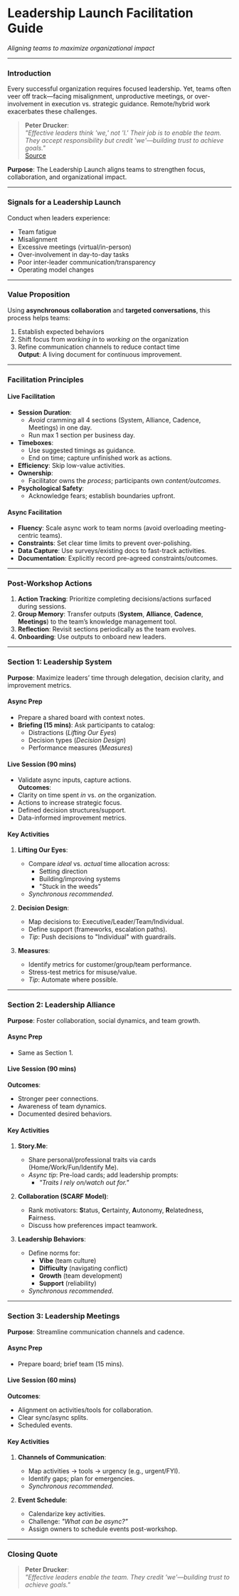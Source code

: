# **Leadership Launch Facilitation Guide**  
*Aligning teams to maximize organizational impact*

---

### **Introduction**  
Every successful organization requires focused leadership. Yet, teams often veer off track—facing misalignment, unproductive meetings, or over-involvement in execution vs. strategic guidance. Remote/hybrid work exacerbates these challenges.  

> **Peter Drucker**:  
> *"Effective leaders think 'we,' not 'I.' Their job is to enable the team. They accept responsibility but credit 'we'—building trust to achieve goals."*  
> [Source](https://www.azquotes.com/quote/386835)  

**Purpose**: The Leadership Launch aligns teams to strengthen focus, collaboration, and organizational impact.  

---

### **Signals for a Leadership Launch**  
Conduct when leaders experience:  
- Team fatigue  
- Misalignment  
- Excessive meetings (virtual/in-person)  
- Over-involvement in day-to-day tasks  
- Poor inter-leader communication/transparency  
- Operating model changes  

---

### **Value Proposition**  
Using **asynchronous collaboration** and **targeted conversations**, this process helps teams:  
1. Establish expected behaviors  
2. Shift focus from *working in* to *working on* the organization  
3. Refine communication channels to reduce contact time  
**Output**: A living document for continuous improvement.  

---

### **Facilitation Principles**  
#### **Live Facilitation**  
- **Session Duration**:  
  - *Avoid* cramming all 4 sections (System, Alliance, Cadence, Meetings) in one day.  
  - Run max 1 section per business day.  
- **Timeboxes**:  
  - Use suggested timings as guidance.  
  - End on time; capture unfinished work as actions.  
- **Efficiency**: Skip low-value activities.  
- **Ownership**:  
  - Facilitator owns the *process*; participants own *content/outcomes*.  
- **Psychological Safety**:  
  - Acknowledge fears; establish boundaries upfront.  

#### **Async Facilitation**  
- **Fluency**: Scale async work to team norms (avoid overloading meeting-centric teams).  
- **Constraints**: Set clear time limits to prevent over-polishing.  
- **Data Capture**: Use surveys/existing docs to fast-track activities.  
- **Documentation**: Explicitly record pre-agreed constraints/outcomes.  

---

### **Post-Workshop Actions**  
1. **Action Tracking**: Prioritize completing decisions/actions surfaced during sessions.  
2. **Group Memory**: Transfer outputs (**System**, **Alliance**, **Cadence**, **Meetings**) to the team’s knowledge management tool.  
3. **Reflection**: Revisit sections periodically as the team evolves.  
4. **Onboarding**: Use outputs to onboard new leaders.  

---

### **Section 1: Leadership System**  
**Purpose**: Maximize leaders’ time through delegation, decision clarity, and improvement metrics.  

#### **Async Prep**  
- Prepare a shared board with context notes.  
- **Briefing (15 mins)**: Ask participants to catalog:  
  - Distractions (*Lifting Our Eyes*)  
  - Decision types (*Decision Design*)  
  - Performance measures (*Measures*)  

#### **Live Session (90 mins)**  
- Validate async inputs, capture actions.  
**Outcomes**:  
- Clarity on time spent *in* vs. *on* the organization.  
- Actions to increase strategic focus.  
- Defined decision structures/support.  
- Data-informed improvement metrics.  

#### **Key Activities**  
1. **Lifting Our Eyes**:  
   - Compare *ideal* vs. *actual* time allocation across:  
     - Setting direction  
     - Building/improving systems  
     - "Stuck in the weeds"  
   - *Synchronous recommended*.  

2. **Decision Design**:  
   - Map decisions to: Executive/Leader/Team/Individual.  
   - Define support (frameworks, escalation paths).  
   - *Tip*: Push decisions to "Individual" with guardrails.  

3. **Measures**:  
   - Identify metrics for customer/group/team performance.  
   - Stress-test metrics for misuse/value.  
   - *Tip*: Automate where possible.  

---

### **Section 2: Leadership Alliance**  
**Purpose**: Foster collaboration, social dynamics, and team growth.  

#### **Async Prep**  
- Same as Section 1.  

#### **Live Session (90 mins)**  
**Outcomes**:  
- Stronger peer connections.  
- Awareness of team dynamics.  
- Documented desired behaviors.  

#### **Key Activities**  
1. **Story.Me**:  
   - Share personal/professional traits via cards (Home/Work/Fun/Identify Me).  
   - *Async tip*: Pre-load cards; add leadership prompts:  
     - *"Traits I rely on/watch out for."*  

2. **Collaboration (SCARF Model)**:  
   - Rank motivators: **S**tatus, **C**ertainty, **A**utonomy, **R**elatedness, **F**airness.  
   - Discuss how preferences impact teamwork.  

3. **Leadership Behaviors**:  
   - Define norms for:  
     - **Vibe** (team culture)  
     - **Difficulty** (navigating conflict)  
     - **Growth** (team development)  
     - **Support** (reliability)  
   - *Synchronous recommended*.  

---

### **Section 3: Leadership Meetings**  
**Purpose**: Streamline communication channels and cadence.  

#### **Async Prep**  
- Prepare board; brief team (15 mins).  

#### **Live Session (60 mins)**  
**Outcomes**:  
- Alignment on activities/tools for collaboration.  
- Clear sync/async splits.  
- Scheduled events.  

#### **Key Activities**  
1. **Channels of Communication**:  
   - Map activities → tools → urgency (e.g., urgent/FYI).  
   - Identify gaps; plan for emergencies.  
   - *Synchronous recommended*.  

2. **Event Schedule**:  
   - Calendarize key activities.  
   - Challenge: *"What can be async?"*  
   - Assign owners to schedule events post-workshop.  

---

### **Closing Quote**  
> **Peter Drucker**:  
> *"Effective leaders enable the team. They credit 'we'—building trust to achieve goals."*  
